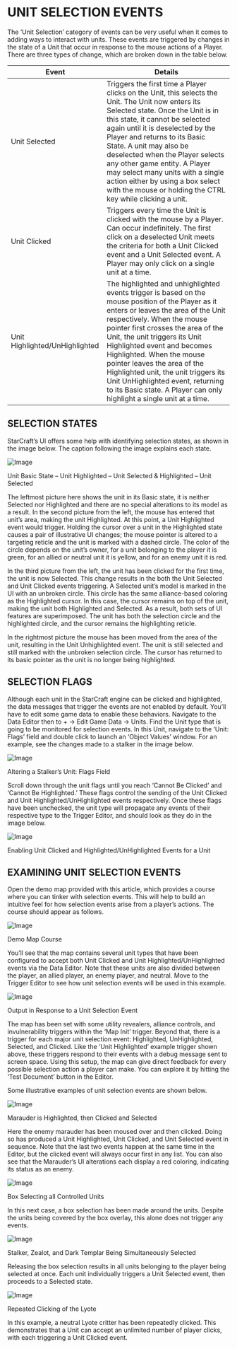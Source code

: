 UNIT SELECTION EVENTS
=====================

The ‘Unit Selection’ category of events can be very useful when it comes
to adding ways to interact with units. These events are triggered by
changes in the state of a Unit that occur in response to the mouse
actions of a Player. There are three types of change, which are broken
down in the table below.

| Event        | Details        |
| ------------ | -------------- | 
| Unit Selected | Triggers the first time a Player clicks on the Unit, this selects the Unit. The Unit now enters its Selected state. Once the Unit is in this state, it cannot be selected again until it is deselected by the Player and returns to its Basic State. A unit may also be deselected when the Player selects any other game entity. A Player may select many units with a single action either by using a box select with the mouse or holding the CTRL key while clicking a unit. |
| Unit Clicked | Triggers every time the Unit is clicked with the mouse by a Player. Can occur indefinitely. The first click on a deselected Unit meets the criteria for both a Unit Clicked event and a Unit Selected event. A Player may only click on a single unit at a time. |
| Unit Highlighted/UnHighlighted |   The highlighted and unhighlighted events trigger is based on the mouse position of the Player as it enters or leaves the area of the Unit respectively. When the mouse pointer first crosses the area of the Unit, the unit triggers its Unit Highlighted event and becomes Highlighted. When the mouse pointer leaves the area of the Highlighted unit, the unit triggers its Unit UnHighlighted event, returning to its Basic state. A Player can only highlight a single unit at a time. |
    

SELECTION STATES
----------------

StarCraft’s UI offers some help with identifying selection states, as
shown in the image below. The caption following the image explains each
state.

![Image](./048_Unit_Selection_Events/image1.png)

Unit Basic State – Unit Highlighted – Unit Selected & Highlighted – Unit
Selected

The leftmost picture here shows the unit in its Basic state, it is
neither Selected nor Highlighted and there are no special alterations to
its model as a result. In the second picture from the left, the mouse
has entered that unit’s area, making the unit Highlighted. At this
point, a Unit Highlighted event would trigger. Holding the cursor over a
unit in the Highlighted state causes a pair of illustrative UI changes;
the mouse pointer is altered to a targeting reticle and the unit is
marked with a dashed circle. The color of the circle depends on the
unit’s owner, for a unit belonging to the player it is green, for an
allied or neutral unit it is yellow, and for an enemy unit it is red.
 
In the third picture from the left, the unit has been clicked for the
first time, the unit is now Selected. This change results in the both
the Unit Selected and Unit Clicked events triggering. A Selected unit’s
model is marked in the UI with an unbroken circle. This circle has the
same alliance-based coloring as the Highlighted cursor. In this case,
the cursor remains on top of the unit, making the unit both Highlighted
and Selected. As a result, both sets of UI features are superimposed.
The unit has both the selection circle and the highlighted circle, and
the cursor remains the highlighting reticle.

In the rightmost picture the mouse has been moved from the area of the
unit, resulting in the Unit Unhighlighted event. The unit is still
selected and still marked with the unbroken selection circle. The cursor
has returned to its basic pointer as the unit is no longer being
highlighted.

SELECTION FLAGS
---------------

Although each unit in the StarCraft engine can be clicked and
highlighted, the data messages that trigger the events are not enabled
by default. You’ll have to edit some game data to enable these
behaviors. Navigate to the Data Editor then to + -&gt; Edit Game Data
-&gt; Units. Find the Unit type that is going to be monitored for
selection events. In this Unit, navigate to the ‘Unit: Flags’ field and
double click to launch an ‘Object Values’ window. For an example, see
the changes made to a stalker in the image below.

![Image](./048_Unit_Selection_Events/image2.png)

Altering a Stalker’s Unit: Flags Field

Scroll down through the unit flags until you reach ‘Cannot Be Clicked’
and ‘Cannot Be Highlighted.’ These flags control the sending of the Unit
Clicked and Unit Highlighted/UnHighlighted events respectively. Once
these flags have been unchecked, the unit type will propagate any events
of their respective type to the Trigger Editor, and should look as they
do in the image below.

![Image](./048_Unit_Selection_Events/image3.png)

Enabling Unit Clicked and Highlighted/UnHighlighted Events for a Unit

EXAMINING UNIT SELECTION EVENTS
-------------------------------

Open the demo map provided with this article, which provides a course
where you can tinker with selection events. This will help to build an
intuitive feel for how selection events arise from a player’s actions.
The course should appear as follows.

![Image](./048_Unit_Selection_Events/image4.png)

Demo Map Course

You’ll see that the map contains several unit types that have been
configured to accept both Unit Clicked and Unit
Highlighted/UnHighlighted events via the Data Editor. Note that these
units are also divided between the player, an allied player, an enemy
player, and neutral. Move to the Trigger Editor to see how unit
selection events will be used in this example.

![Image](./048_Unit_Selection_Events/image5.png)

Output in Response to a Unit Selection Event

The map has been set with some utility revealers, alliance controls, and
invulnerability triggers within the ‘Map Init’ trigger. Beyond that,
there is a trigger for each major unit selection event: Highlighted,
UnHighlighted, Selected, and Clicked. Like the ‘Unit Highlighted’
example trigger shown above, these triggers respond to their events with
a debug message sent to screen space. Using this setup, the map can give
direct feedback for every possible selection action a player can make.
You can explore it by hitting the ‘Test Document’ button in the Editor.

Some illustrative examples of unit selection events are shown below.

![Image](./048_Unit_Selection_Events/image6.png)

Marauder is Highlighted, then Clicked and Selected

Here the enemy marauder has been moused over and then clicked. Doing so
has produced a Unit Highlighted, Unit Clicked, and Unit Selected event
in sequence. Note that the last two events happen at the same time in
the Editor, but the clicked event will always occur first in any list.
You can also see that the Marauder’s UI alterations each display a red
coloring, indicating its status as an enemy.

![Image](./048_Unit_Selection_Events/image7.png)

Box Selecting all Controlled Units

In this next case, a box selection has been made around the units.
Despite the units being covered by the box overlay, this alone does not
trigger any events.

![Image](./048_Unit_Selection_Events/image8.png)

Stalker, Zealot, and Dark Templar Being Simultaneously Selected

Releasing the box selection results in all units belonging to the player
being selected at once. Each unit individually triggers a Unit Selected
event, then proceeds to a Selected state.

![Image](./048_Unit_Selection_Events/image9.png)

Repeated Clicking of the Lyote

In this example, a neutral Lyote critter has been repeatedly clicked.
This demonstrates that a Unit can accept an unlimited number of player
clicks, with each triggering a Unit Clicked event.
